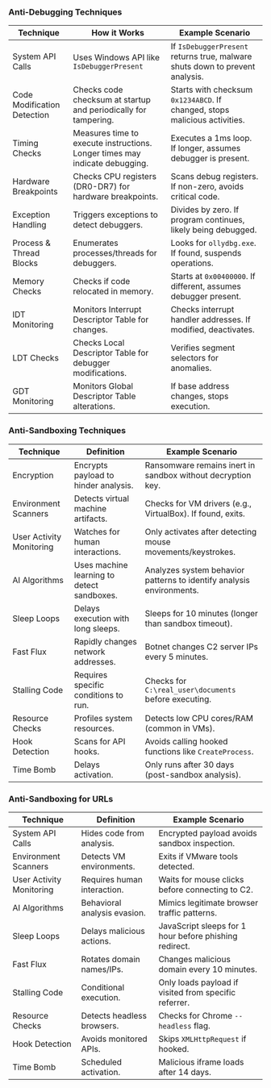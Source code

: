 ### **Anti-Debugging Techniques**

| Technique            | How it Works                              | Example Scenario                                |
|----------------------|-------------------------------------------|--------------------------------------------------|
| System API Calls     | Uses Windows API like `IsDebuggerPresent` | If `IsDebuggerPresent` returns true, malware shuts down to prevent analysis. |
| Code Modification Detection | Checks code checksum at startup and periodically for tampering. | Starts with checksum `0x1234ABCD`. If changed, stops malicious activities. |
| Timing Checks        | Measures time to execute instructions. Longer times may indicate debugging. | Executes a 1ms loop. If longer, assumes debugger is present. |
| Hardware Breakpoints | Checks CPU registers (DR0-DR7) for hardware breakpoints. | Scans debug registers. If non-zero, avoids critical code. |
| Exception Handling   | Triggers exceptions to detect debuggers. | Divides by zero. If program continues, likely being debugged. |
| Process & Thread Blocks | Enumerates processes/threads for debuggers. | Looks for `ollydbg.exe`. If found, suspends operations. |
| Memory Checks        | Checks if code relocated in memory. | Starts at `0x00400000`. If different, assumes debugger present. |
| IDT Monitoring       | Monitors Interrupt Descriptor Table for changes. | Checks interrupt handler addresses. If modified, deactivates. |
| LDT Checks          | Checks Local Descriptor Table for debugger modifications. | Verifies segment selectors for anomalies. |
| GDT Monitoring      | Monitors Global Descriptor Table alterations. | If base address changes, stops execution. |

<!-- -->

<!-- -->
### **Anti-Sandboxing Techniques**

| Technique            | Definition                           | Example Scenario                          |
|----------------------|--------------------------------------|-------------------------------------------|
| Encryption           | Encrypts payload to hinder analysis. | Ransomware remains inert in sandbox without decryption key. |
| Environment Scanners | Detects virtual machine artifacts. | Checks for VM drivers (e.g., VirtualBox). If found, exits. |
| User Activity Monitoring | Watches for human interactions. | Only activates after detecting mouse movements/keystrokes. |
| AI Algorithms        | Uses machine learning to detect sandboxes. | Analyzes system behavior patterns to identify analysis environments. |
| Sleep Loops          | Delays execution with long sleeps. | Sleeps for 10 minutes (longer than sandbox timeout). |
| Fast Flux            | Rapidly changes network addresses. | Botnet changes C2 server IPs every 5 minutes. |
| Stalling Code        | Requires specific conditions to run. | Checks for `C:\real_user\documents` before executing. |
| Resource Checks      | Profiles system resources. | Detects low CPU cores/RAM (common in VMs). |
| Hook Detection       | Scans for API hooks. | Avoids calling hooked functions like `CreateProcess`. |
| Time Bomb            | Delays activation. | Only runs after 30 days (post-sandbox analysis). |

<!-- -->

<!-- -->

### **Anti-Sandboxing for URLs**

| Technique            | Definition                           | Example Scenario                          |
|----------------------|--------------------------------------|-------------------------------------------|
| System API Calls     | Hides code from analysis. | Encrypted payload avoids sandbox inspection. |
| Environment Scanners | Detects VM environments. | Exits if VMware tools detected. |
| User Activity Monitoring | Requires human interaction. | Waits for mouse clicks before connecting to C2. |
| AI Algorithms        | Behavioral analysis evasion. | Mimics legitimate browser traffic patterns. |
| Sleep Loops          | Delays malicious actions. | JavaScript sleeps for 1 hour before phishing redirect. |
| Fast Flux            | Rotates domain names/IPs. | Changes malicious domain every 10 minutes. |
| Stalling Code        | Conditional execution. | Only loads payload if visited from specific referrer. |
| Resource Checks      | Detects headless browsers. | Checks for Chrome `--headless` flag. |
| Hook Detection       | Avoids monitored APIs. | Skips `XMLHttpRequest` if hooked. |
| Time Bomb            | Scheduled activation. | Malicious iframe loads after 14 days. |

